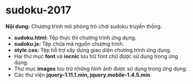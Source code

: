 # sudoku-2017
**Nội dung:** Chương trình mô phỏng trò chơi sudoku truyền thống.
- **sudoku.html:** Tệp thực thi chương trình ứng dụng.
- **sudoku.js:** Tệp chứa mã nguồn chương trình.
- **style.css:** Tệp hỗ trợ xây dựng giao diện chương trình ứng dụng.
- Hai thư mục **font** và **iocnic** lưu trữ font chữ được sử dụng trong ứng dụng.
- Thư mục **images** lưu trữ những hình ảnh được sử dụng trong ứng dụng. 
- Các thư viện **jquery-1.11.1.min, jquery.mobile-1.4.5.min**.
